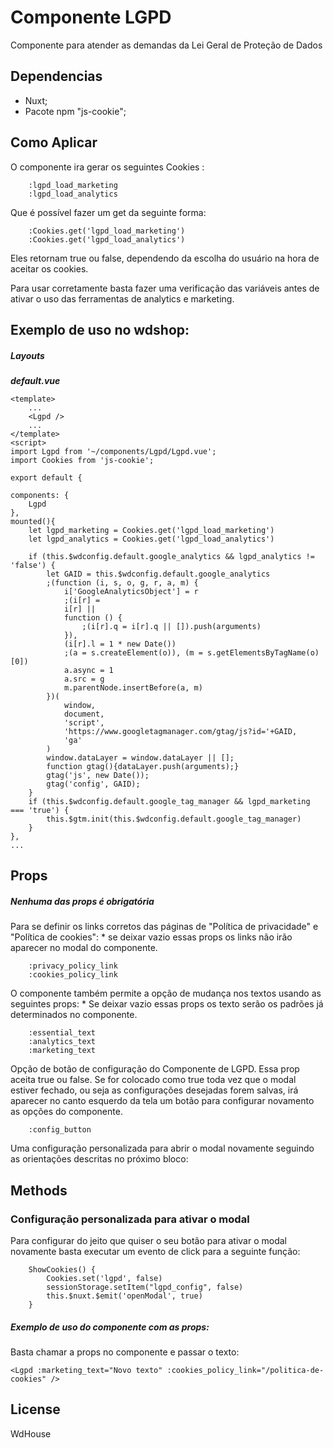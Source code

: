 # Componente LGPD 

Componente para atender as demandas da Lei Geral de Proteção de Dados

## Dependencias

- Nuxt;
- Pacote npm "js-cookie"; 

## Como Aplicar

O componente ira gerar os seguintes Cookies : 
```
    :lgpd_load_marketing
    :lgpd_load_analytics
```
Que é possível fazer um get da seguinte forma:
```
    :Cookies.get('lgpd_load_marketing')
    :Cookies.get('lgpd_load_analytics')
```
Eles retornam true ou false, dependendo da escolha do usuário na hora de aceitar os cookies.

Para usar corretamente basta fazer uma verificação das variáveis antes de ativar o uso das ferramentas de analytics e marketing.

## Exemplo de uso no wdshop:

##### Layouts

**_default.vue_**
```
<template>
    ...
    <Lgpd />
    ...
</template>
<script>
import Lgpd from '~/components/Lgpd/Lgpd.vue';
import Cookies from 'js-cookie';

export default {

components: {
    Lgpd
},
mounted(){
    let lgpd_marketing = Cookies.get('lgpd_load_marketing')
    let lgpd_analytics = Cookies.get('lgpd_load_analytics')

    if (this.$wdconfig.default.google_analytics && lgpd_analytics != 'false') {
        let GAID = this.$wdconfig.default.google_analytics
        ;(function (i, s, o, g, r, a, m) {
            i['GoogleAnalyticsObject'] = r
            ;(i[r] =
            i[r] ||
            function () {
                ;(i[r].q = i[r].q || []).push(arguments)
            }),
            (i[r].l = 1 * new Date())
            ;(a = s.createElement(o)), (m = s.getElementsByTagName(o)[0])
            a.async = 1
            a.src = g
            m.parentNode.insertBefore(a, m)
        })(
            window,
            document,
            'script',
            'https://www.googletagmanager.com/gtag/js?id='+GAID,
            'ga'
        )
        window.dataLayer = window.dataLayer || [];
        function gtag(){dataLayer.push(arguments);}
        gtag('js', new Date());
        gtag('config', GAID);
    }
    if (this.$wdconfig.default.google_tag_manager && lgpd_marketing === 'true') {
        this.$gtm.init(this.$wdconfig.default.google_tag_manager)
    }
},
...
``` 

## Props
 ##### Nenhuma das props é obrigatória

Para se definir os links corretos das páginas de "Política de privacidade"  e "Política de cookies": 
    * se deixar vazio essas props os links não irão aparecer no modal do componente.
```
    :privacy_policy_link
    :cookies_policy_link
```
O componente também permite a opção de mudança nos textos usando as seguintes props:
    * Se deixar vazio essas props os texto serão os padrões já determinados no componente.    
```
    :essential_text
    :analytics_text
    :marketing_text
```
Opção de botão de configuração do Componente de LGPD. Essa prop aceita true ou false. Se for colocado como true toda vez que o modal estiver fechado, ou seja as configurações desejadas forem salvas, irá aparecer no canto esquerdo da tela um botão para configurar novamento as opções do componente.
```
    :config_button 
``` 
Uma configuração personalizada para abrir o modal novamente seguindo as orientações descritas no próximo bloco:

## Methods

### Configuração personalizada para ativar o modal

Para configurar do jeito que quiser o seu botão para ativar o modal novamente basta executar um evento de click para a seguinte função:

```
    ShowCookies() {
        Cookies.set('lgpd', false)
        sessionStorage.setItem("lgpd_config", false)
        this.$nuxt.$emit('openModal', true)
    }
```

##### Exemplo de uso do componente com as props:

Basta chamar a props no componente e passar o texto:

``` 
<Lgpd :marketing_text="Novo texto" :cookies_policy_link="/politica-de-cookies" />
```

## License

WdHouse 
